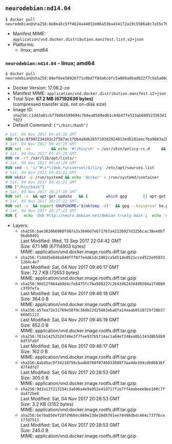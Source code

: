 ## `neurodebian:nd14.04`

```console
$ docker pull neurodebian@sha256:8e8ea5c5ff4624a44032e06a53ba434172a19c5506a8c7a55c7b411134367ec7
```

-	Manifest MIME: `application/vnd.docker.distribution.manifest.list.v2+json`
-	Platforms:
	-	linux; amd64

### `neurodebian:nd14.04` - linux; amd64

```console
$ docker pull neurodebian@sha256:00ef6ee58926f71c0bd7f8da6cbfc5a009a86ad622f7c9a5a00a321dbe0277ed
```

-	Docker Version: 17.06.2-ce
-	Manifest MIME: `application/vnd.docker.distribution.manifest.v2+json`
-	Total Size: **67.2 MB (67192636 bytes)**  
	(compressed transfer size, not on-disk size)
-	Image ID: `sha256:c1dd3a81cbf76064599694c7b6ea0569ed61c84b4ffe533ab690523563d1f023`
-	Default Command: `["\/bin\/bash"]`

```dockerfile
# Sat, 04 Nov 2017 09:45:18 GMT
ADD file:8f997234193c2f587ac17bb4a8db2657103d2924813edb281eec7ba9883a2806 in / 
# Sat, 04 Nov 2017 09:45:19 GMT
RUN set -xe 		&& echo '#!/bin/sh' > /usr/sbin/policy-rc.d 	&& echo 'exit 101' >> /usr/sbin/policy-rc.d 	&& chmod +x /usr/sbin/policy-rc.d 		&& dpkg-divert --local --rename --add /sbin/initctl 	&& cp -a /usr/sbin/policy-rc.d /sbin/initctl 	&& sed -i 's/^exit.*/exit 0/' /sbin/initctl 		&& echo 'force-unsafe-io' > /etc/dpkg/dpkg.cfg.d/docker-apt-speedup 		&& echo 'DPkg::Post-Invoke { "rm -f /var/cache/apt/archives/*.deb /var/cache/apt/archives/partial/*.deb /var/cache/apt/*.bin || true"; };' > /etc/apt/apt.conf.d/docker-clean 	&& echo 'APT::Update::Post-Invoke { "rm -f /var/cache/apt/archives/*.deb /var/cache/apt/archives/partial/*.deb /var/cache/apt/*.bin || true"; };' >> /etc/apt/apt.conf.d/docker-clean 	&& echo 'Dir::Cache::pkgcache ""; Dir::Cache::srcpkgcache "";' >> /etc/apt/apt.conf.d/docker-clean 		&& echo 'Acquire::Languages "none";' > /etc/apt/apt.conf.d/docker-no-languages 		&& echo 'Acquire::GzipIndexes "true"; Acquire::CompressionTypes::Order:: "gz";' > /etc/apt/apt.conf.d/docker-gzip-indexes 		&& echo 'Apt::AutoRemove::SuggestsImportant "false";' > /etc/apt/apt.conf.d/docker-autoremove-suggests
# Sat, 04 Nov 2017 09:45:20 GMT
RUN rm -rf /var/lib/apt/lists/*
# Sat, 04 Nov 2017 09:45:20 GMT
RUN sed -i 's/^#\s*\(deb.*universe\)$/\1/g' /etc/apt/sources.list
# Sat, 04 Nov 2017 09:45:21 GMT
RUN mkdir -p /run/systemd && echo 'docker' > /run/systemd/container
# Sat, 04 Nov 2017 09:45:21 GMT
CMD ["/bin/bash"]
# Sat, 04 Nov 2017 20:27:18 GMT
RUN set -x 	&& apt-get update 	&& { 		which gpg 		|| apt-get install -y --no-install-recommends gnupg 	; } 	&& { 		gpg --version | grep -q '^gpg (GnuPG) 1\.' 		|| apt-get install -y --no-install-recommends dirmngr 	; } 	&& rm -rf /var/lib/apt/lists/*
# Sat, 04 Nov 2017 20:27:22 GMT
RUN set -x 	&& export GNUPGHOME="$(mktemp -d)" 	&& gpg --keyserver ha.pool.sks-keyservers.net --recv-keys DD95CC430502E37EF840ACEEA5D32F012649A5A9 	&& gpg --export DD95CC430502E37EF840ACEEA5D32F012649A5A9 > /etc/apt/trusted.gpg.d/neurodebian.gpg 	&& rm -rf "$GNUPGHOME" 	&& apt-key list | grep neurodebian
# Sat, 04 Nov 2017 20:27:22 GMT
RUN { 	echo 'deb http://neuro.debian.net/debian trusty main'; 	echo 'deb http://neuro.debian.net/debian data main'; 	echo '#deb-src http://neuro.debian.net/debian-devel trusty main'; } > /etc/apt/sources.list.d/neurodebian.sources.list
```

-	Layers:
	-	`sha256:bae382666908fd87a3a3646d7eb7176fa42226027d3256cac38ee0b79bdb0491`  
		Last Modified: Wed, 13 Sep 2017 22:04:42 GMT  
		Size: 67.1 MB (67114903 bytes)  
		MIME: application/vnd.docker.image.rootfs.diff.tar.gzip
	-	`sha256:f1ddd5e846a849fff877e4d61dc1002ca5d51de8521cced522e9503312b4c4e7`  
		Last Modified: Sat, 04 Nov 2017 09:46:17 GMT  
		Size: 72.7 KB (72653 bytes)  
		MIME: application/vnd.docker.image.rootfs.diff.tar.gzip
	-	`sha256:90d12f864ab9d4cfe6475fc7ba508327c26d3d624344d6584a1fd860c3f0fefa`  
		Last Modified: Sat, 04 Nov 2017 09:46:18 GMT  
		Size: 364.0 B  
		MIME: application/vnd.docker.image.rootfs.diff.tar.gzip
	-	`sha256:a57ea72e31769e58f0c36db12d25683eba8fa14aaab0518729f28b3766b01112`  
		Last Modified: Sat, 04 Nov 2017 09:46:19 GMT  
		Size: 852.0 B  
		MIME: application/vnd.docker.image.rootfs.diff.tar.gzip
	-	`sha256:783a14252520746e3f7fee937b5f14ac1a84ef248ea0b1343d8b58b96df3fa9f`  
		Last Modified: Sat, 04 Nov 2017 09:46:17 GMT  
		Size: 162.0 B  
		MIME: application/vnd.docker.image.rootfs.diff.tar.gzip
	-	`sha256:4ab45ac9f34218f56cbadb0760f0746033808f3aa4de394cdb08b36f47f4dfd7`  
		Last Modified: Sat, 04 Nov 2017 20:28:53 GMT  
		Size: 305.0 B  
		MIME: application/vnd.docker.image.rootfs.diff.tar.gzip
	-	`sha256:9d3a13f213154c3a696a4e9a952e41d717f1e7ff4eabeee8ee108c7fda472be8`  
		Last Modified: Sat, 04 Nov 2017 20:28:53 GMT  
		Size: 3.2 KB (3152 bytes)  
		MIME: application/vnd.docker.image.rootfs.diff.tar.gzip
	-	`sha256:be79a850ef28fd9bbec860e23de18d8701ee74498dbdc464c737f6ce17fd7511`  
		Last Modified: Sat, 04 Nov 2017 20:28:53 GMT  
		Size: 245.0 B  
		MIME: application/vnd.docker.image.rootfs.diff.tar.gzip
